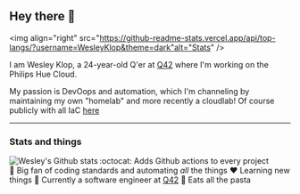 ## Hey there :wave:

<img align="right" src="https://github-readme-stats.vercel.app/api/top-langs/?username=WesleyKlop&theme=dark"alt="Stats" />

I am Wesley Klop, a 24-year-old Q'er at [Q42] where I'm working on the Philips Hue Cloud.

My passion is DevOops and automation, which I'm channeling by maintaining my own "homelab" and more recently a cloudlab! Of course publicly with all IaC [here](github.com/WesleyKlop/infrastructure)

<!--My own website can be found at [wesley.io] -->

---

### Stats and things

<img align="left" src="https://github-readme-stats.vercel.app/api?username=WesleyKlop&show_icons=true&count_private=true&theme=dark" alt="Wesley's Github stats" />

:octocat: Adds Github actions to every project  
:lipstick: Big fan of coding standards and automating _all_ the things
:heart: Learning new things
:necktie: Currently a software engineer at [Q42]
:spaghetti: Eats all the pasta

[lab]: https://github.com/wesleyklop/infrastructure
[hogeschool leiden]: https://hsleiden.nl
[laravel]: https://laravel.com
[vue]: https://vuejs.org
[wesley.io]: https://wesley.io
[Q42]: https://q42.com
